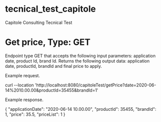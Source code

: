 # tecnical_test_capitole
Capitole Consulting Tecnical Test

# Get price, Type: GET
Endpoint type GET that accepts the following input parameters: application date, product Id, brand Id.
Returns the following output data: application date, productId, brandId and final price to apply.

Example request.

curl --location 'http://localhost:8080/capitoleTest/getPrice?date=2020-06-14%2010.00.00&productId=35455&brandId=1'


Example response.

{
    "applicationDate": "2020-06-14 10.00.00",
    "productId": 35455,
    "brandId": 1,
    "price": 35.5,
    "priceList": 1
}